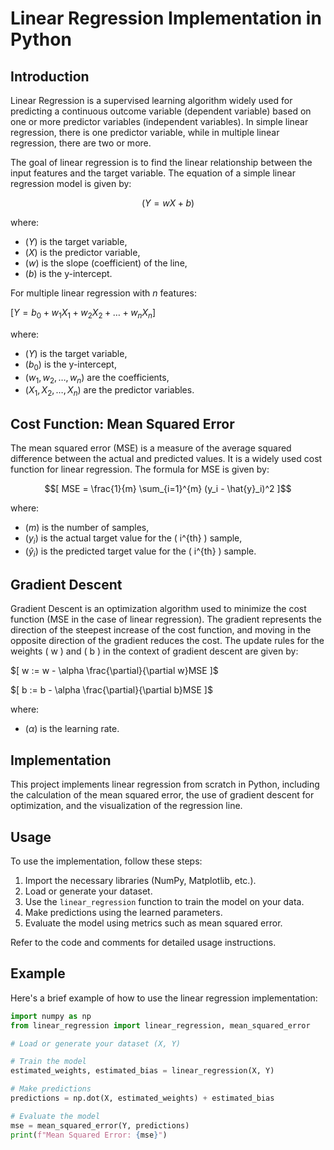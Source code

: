 # Linear Regression Implementation in Python

## Introduction

Linear Regression is a supervised learning algorithm widely used for predicting a continuous outcome variable (dependent variable) based on one or more predictor variables (independent variables). In simple linear regression, there is one predictor variable, while in multiple linear regression, there are two or more.

The goal of linear regression is to find the linear relationship between the input features and the target variable. The equation of a simple linear regression model is given by:

$$( Y = wX + b )$$

where:
- $( Y )$ is the target variable,
- $( X )$ is the predictor variable,
- $( w )$ is the slope (coefficient) of the line,
- $( b )$ is the y-intercept.

For multiple linear regression with $n$ features:

$[ Y = b_0 + w_1X_1 + w_2X_2 + \ldots + w_nX_n ]$

where:
- $( Y )$ is the target variable,
- $( b_0 )$ is the y-intercept,
- $( w_1, w_2, \ldots, w_n )$ are the coefficients,
- $( X_1, X_2, \ldots, X_n )$ are the predictor variables.

## Cost Function: Mean Squared Error

The mean squared error (MSE) is a measure of the average squared difference between the actual and predicted values. It is a widely used cost function for linear regression. The formula for MSE is given by:

$$[ MSE = \frac{1}{m} \sum_{i=1}^{m} (y_i - \hat{y}_i)^2 ]$$

where:
- $( m )$ is the number of samples,
- $( y_i )$ is the actual target value for the \( i^{th} \) sample,
- $( \hat{y}_i )$ is the predicted target value for the \( i^{th} \) sample.

## Gradient Descent

Gradient Descent is an optimization algorithm used to minimize the cost function (MSE in the case of linear regression). The gradient represents the direction of the steepest increase of the cost function, and moving in the opposite direction of the gradient reduces the cost. The update rules for the weights \( w \) and \( b \) in the context of gradient descent are given by:

$[ w := w - \alpha \frac{\partial}{\partial w}MSE ]$

$[ b := b - \alpha \frac{\partial}{\partial b}MSE ]$

where:
- $( \alpha )$ is the learning rate.

## Implementation

This project implements linear regression from scratch in Python, including the calculation of the mean squared error, the use of gradient descent for optimization, and the visualization of the regression line.

## Usage

To use the implementation, follow these steps:

1. Import the necessary libraries (NumPy, Matplotlib, etc.).
2. Load or generate your dataset.
3. Use the `linear_regression` function to train the model on your data.
4. Make predictions using the learned parameters.
5. Evaluate the model using metrics such as mean squared error.

Refer to the code and comments for detailed usage instructions.

## Example

Here's a brief example of how to use the linear regression implementation:

```python
import numpy as np
from linear_regression import linear_regression, mean_squared_error

# Load or generate your dataset (X, Y)

# Train the model
estimated_weights, estimated_bias = linear_regression(X, Y)

# Make predictions
predictions = np.dot(X, estimated_weights) + estimated_bias

# Evaluate the model
mse = mean_squared_error(Y, predictions)
print(f"Mean Squared Error: {mse}")
```
